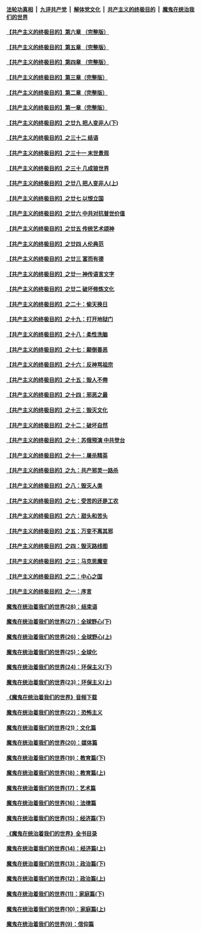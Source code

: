 ####  [法轮功真相](../../../../basic/blob/master/README.md?t=12051326) &nbsp;|&nbsp; [九评共产党](../../../../9ping.md/blob/master/README.md?t=12051326) &nbsp;|&nbsp; [解体党文化](../../../../jtdwh.md/blob/master/README.md?t=12051326)  &nbsp;|&nbsp; [共产主义的终极目的](../../../../gczydzjmd.md/blob/master/README.md?t=12051326) &nbsp;|&nbsp; [魔鬼在统治我们的世界](../../../../mgztzwmdsj.md/blob/master/README.md?t=12051326) 

#### [【共产主义的终极目的】第六章 （完整版）](../pages/nsc422/n11428913.md?t=12051326) 

#### [【共产主义的终极目的】第五章 （完整版）](../pages/nsc422/n11428912.md?t=12051326) 

#### [【共产主义的终极目的】第四章 （完整版）](../pages/nsc422/n11428907.md?t=12051326) 

#### [【共产主义的终极目的】第三章（完整版）](../pages/nsc422/n11428848.md?t=12051326) 

#### [【共产主义的终极目的】第二章（完整版）](../pages/nsc422/n11428831.md?t=12051326) 

#### [【共产主义的终极目的】第一章（完整版）](../pages/nsc422/n11417651.md?t=12051326) 

#### [【共产主义的终极目的】之廿九 把人变非人(下)](../pages/nsc422/n11344140.md?t=12051326) 

#### [【共产主义的终极目的】之三十二 结语](../pages/nsc422/n11360535.md?t=12051326) 

#### [【共产主义的终极目的】之三十一 末世景观](../pages/nsc422/n11351129.md?t=12051326) 

#### [【共产主义的终极目的】之三十 几成狼世界](../pages/nsc422/n11348280.md?t=12051326) 

#### [【共产主义的终极目的】之廿八 把人变非人(上)](../pages/nsc422/n11340492.md?t=12051326) 

#### [【共产主义的终极目的】之廿七 以恨立国](../pages/nsc422/n11336944.md?t=12051326) 

#### [【共产主义的终极目的】之廿六 中共对抗普世价值](../pages/nsc422/n11324785.md?t=12051326) 

#### [【共产主义的终极目的】之廿五 传统艺术颂神](../pages/nsc422/n11296396.md?t=12051326) 

#### [【共产主义的终极目的】之廿四 人伦典范](../pages/nsc422/n11296397.md?t=12051326) 

#### [【共产主义的终极目的】之廿三 富而有德](../pages/nsc422/n11283598.md?t=12051326) 

#### [【共产主义的终极目的】之廿一 神传语言文字](../pages/nsc422/n11263265.md?t=12051326) 

#### [【共产主义的终极目的】之廿二 破坏修炼文化](../pages/nsc422/n11245728.md?t=12051326) 

#### [【共产主义的终极目的】之二十：偷天换日](../pages/nsc422/n11238846.md?t=12051326) 

#### [【共产主义的终极目的】之十九：打开地狱门](../pages/nsc422/n11206376.md?t=12051326) 

#### [【共产主义的终极目的】之十八：柔性洗脑](../pages/nsc422/n11199994.md?t=12051326) 

#### [【共产主义的终极目的】之十七：颠倒善恶](../pages/nsc422/n11179782.md?t=12051326) 

#### [【共产主义的终极目的】之十六：反神骂祖宗](../pages/nsc422/n11166798.md?t=12051326) 

#### [【共产主义的终极目的】之十五：毁人不倦](../pages/nsc422/n11166792.md?t=12051326) 

#### [【共产主义的终极目的】之十四：邪恶之最](../pages/nsc422/n11150249.md?t=12051326) 

#### [【共产主义的终极目的】之十三：毁灭文化](../pages/nsc422/n11135227.md?t=12051326) 

#### [【共产主义的终极目的】之十二：破坏自然](../pages/nsc422/n11135214.md?t=12051326) 

#### [【共产主义的终极目的】之十：苏俄预演 中共登台](../pages/nsc422/n11118424.md?t=12051326) 

#### [【共产主义的终极目的】之十一：屠杀精英](../pages/nsc422/n11118442.md?t=12051326) 

#### [【共产主义的终极目的】之九：共产邪灵一路杀](../pages/nsc422/n11114139.md?t=12051326) 

#### [【共产主义的终极目的】之八：毁灭人类](../pages/nsc422/n11108503.md?t=12051326) 

#### [【共产主义的终极目的】之七：受苦的还是工农](../pages/nsc422/n11101809.md?t=12051326) 

#### [【共产主义的终极目的】之六：甜头和苦头](../pages/nsc422/n11096971.md?t=12051326) 

#### [【共产主义的终极目的】之五：万变不离其邪](../pages/nsc422/n11091285.md?t=12051326) 

#### [【共产主义的终极目的】之四：毁灭路线图](../pages/nsc422/n11086284.md?t=12051326) 

#### [【共产主义的终极目的】之三：马克思魔变](../pages/nsc422/n11061941.md?t=12051326) 

#### [【共产主义的终极目的】之二：中心之国](../pages/nsc422/n11047728.md?t=12051326) 

#### [【共产主义的终极目的】之一：序言](../pages/nsc422/n11086077.md?t=12051326) 

#### [魔鬼在统治着我们的世界(28)：结束语](../pages/nsc422/n10936246.md?t=12051326) 

#### [魔鬼在统治着我们的世界(27)：全球野心(下)](../pages/nsc422/n10928319.md?t=12051326) 

#### [魔鬼在统治着我们的世界(26)：全球野心(上)](../pages/nsc422/n10900318.md?t=12051326) 

#### [魔鬼在统治着我们的世界(25)：全球化](../pages/nsc422/n10788205.md?t=12051326) 

#### [魔鬼在统治着我们的世界(24)：环保主义(下)](../pages/nsc422/n10695307.md?t=12051326) 

#### [魔鬼在统治着我们的世界(23)：环保主义(上)](../pages/nsc422/n10688613.md?t=12051326) 

#### [《魔鬼在统治着我们的世界》音频下载](../pages/nsc422/n10635553.md?t=12051326) 

#### [魔鬼在统治着我们的世界(22)：恐怖主义](../pages/nsc422/n10614727.md?t=12051326) 

#### [魔鬼在统治着我们的世界(21)：文化篇](../pages/nsc422/n10597706.md?t=12051326) 

#### [魔鬼在统治着我们的世界(20)：媒体篇](../pages/nsc422/n10586579.md?t=12051326) 

#### [魔鬼在统治着我们的世界(19)：教育篇(下)](../pages/nsc422/n10564808.md?t=12051326) 

#### [魔鬼在统治着我们的世界(18)：教育篇(上)](../pages/nsc422/n10526970.md?t=12051326) 

#### [魔鬼在统治着我们的世界(17)：艺术篇](../pages/nsc422/n10499093.md?t=12051326) 

#### [魔鬼在统治着我们的世界(16)：法律篇](../pages/nsc422/n10485969.md?t=12051326) 

#### [魔鬼在统治着我们的世界(15)：经济篇(下)](../pages/nsc422/n10469975.md?t=12051326) 

#### [《魔鬼在统治着我们的世界》全书目录](../pages/nsc422/n10464261.md?t=12051326) 

#### [魔鬼在统治着我们的世界(14)：经济篇(上)](../pages/nsc422/n10457370.md?t=12051326) 

#### [魔鬼在统治着我们的世界(13)：政治篇(下)](../pages/nsc422/n10448270.md?t=12051326) 

#### [魔鬼在统治着我们的世界(12)：政治篇(上)](../pages/nsc422/n10444576.md?t=12051326) 

#### [魔鬼在统治着我们的世界(11)：家庭篇(下)](../pages/nsc422/n10440961.md?t=12051326) 

#### [魔鬼在统治着我们的世界(10)：家庭篇(上)](../pages/nsc422/n10435448.md?t=12051326) 

#### [魔鬼在统治着我们的世界(9)：信仰篇](../pages/nsc422/n10432159.md?t=12051326) 

